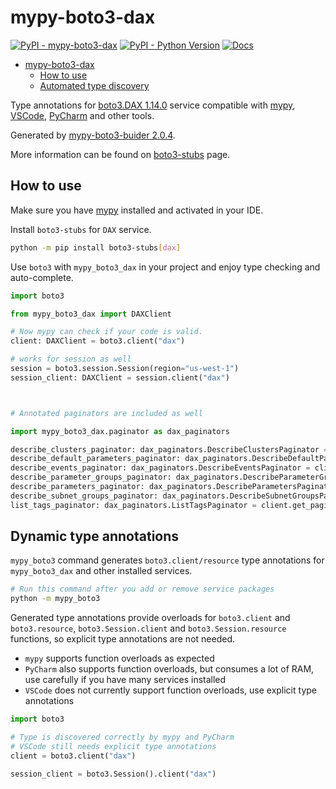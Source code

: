 # mypy-boto3-dax

[![PyPI - mypy-boto3-dax](https://img.shields.io/pypi/v/mypy-boto3-dax.svg?color=blue)](https://pypi.org/project/mypy-boto3-dax)
[![PyPI - Python Version](https://img.shields.io/pypi/pyversions/mypy-boto3-dax.svg?color=blue)](https://pypi.org/project/mypy-boto3-dax)
[![Docs](https://img.shields.io/readthedocs/mypy-boto3-builder.svg?color=blue)](https://mypy-boto3-builder.readthedocs.io/)

- [mypy-boto3-dax](#mypy-boto3-dax)
  - [How to use](#how-to-use)
  - [Automated type discovery](#automated-type-discovery)

Type annotations for
[boto3.DAX 1.14.0](https://boto3.amazonaws.com/v1/documentation/api/1.14.0/reference/services/dax.html#DAX) service
compatible with [mypy](https://github.com/python/mypy), [VSCode](https://code.visualstudio.com/),
[PyCharm](https://www.jetbrains.com/pycharm/) and other tools.

Generated by [mypy-boto3-buider 2.0.4](https://github.com/vemel/mypy_boto3_builder).

More information can be found on [boto3-stubs](https://pypi.org/project/boto3-stubs/) page.

## How to use

Make sure you have [mypy](https://github.com/python/mypy) installed and activated in your IDE.

Install `boto3-stubs` for `DAX` service.

```bash
python -m pip install boto3-stubs[dax]
```

Use `boto3` with `mypy_boto3_dax` in your project and enjoy type checking and auto-complete.

```python
import boto3

from mypy_boto3_dax import DAXClient

# Now mypy can check if your code is valid.
client: DAXClient = boto3.client("dax")

# works for session as well
session = boto3.session.Session(region="us-west-1")
session_client: DAXClient = session.client("dax")



# Annotated paginators are included as well

import mypy_boto3_dax.paginator as dax_paginators

describe_clusters_paginator: dax_paginators.DescribeClustersPaginator = client.get_paginator("describe_clusters")
describe_default_parameters_paginator: dax_paginators.DescribeDefaultParametersPaginator = client.get_paginator("describe_default_parameters")
describe_events_paginator: dax_paginators.DescribeEventsPaginator = client.get_paginator("describe_events")
describe_parameter_groups_paginator: dax_paginators.DescribeParameterGroupsPaginator = client.get_paginator("describe_parameter_groups")
describe_parameters_paginator: dax_paginators.DescribeParametersPaginator = client.get_paginator("describe_parameters")
describe_subnet_groups_paginator: dax_paginators.DescribeSubnetGroupsPaginator = client.get_paginator("describe_subnet_groups")
list_tags_paginator: dax_paginators.ListTagsPaginator = client.get_paginator("list_tags")
```

## Dynamic type annotations

`mypy_boto3` command generates `boto3.client/resource` type annotations for
`mypy_boto3_dax` and other installed services.

```bash
# Run this command after you add or remove service packages
python -m mypy_boto3
```

Generated type annotations provide overloads for `boto3.client` and `boto3.resource`,
`boto3.Session.client` and `boto3.Session.resource` functions,
so explicit type annotations are not needed.

- `mypy` supports function overloads as expected
- `PyCharm` also supports function overloads, but consumes a lot of RAM, use carefully if you have many services installed
- `VSCode` does not currently support function overloads, use explicit type annotations

```python
import boto3

# Type is discovered correctly by mypy and PyCharm
# VSCode still needs explicit type annotations
client = boto3.client("dax")

session_client = boto3.Session().client("dax")
```